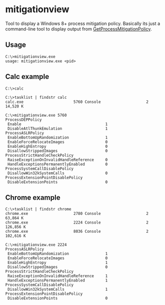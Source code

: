 # mitigationview

Tool to display a Windows 8+ process mitigation policy. Basically its just
a command-line tool to display output from [GetProcessMitigationPolicy](https://msdn.microsoft.com/en-us/library/windows/desktop/hh769085(v=vs.85).aspx).

## Usage

```
C:\>mitigationview.exe
usage: mitigationview.exe <pid>
```

## Calc example

```
C:\>calc

C:\>tasklist | findstr calc
calc.exe                      5760 Console                    2     14,520 K

C:\>mitigationview.exe 5760
ProcessDEPPolicy
 Enable                                     1
 DisableAtlThunkEmulation                   1
ProcessASLRPolicy
 EnableBottomUpRandomization                1
 EnableForceRelocateImages                  0
 EnableHighEntropy                          0
 DisallowStrippedImages                     0
ProcessStrictHandleCheckPolicy
 RaiseExceptionOnInvalidHandleReference     0
 HandleExceptionsPermanentlyEnabled         0
ProcessSystemCallDisablePolicy
 DisallowWin32kSystemCalls                  0
ProcessExtensionPointDisablePolicy
 DisableExtensionPoints                     0
```

## Chrome example

```
C:\>tasklist | findstr chrome
chrome.exe                    2780 Console                    2     63,864 K
chrome.exe                    2224 Console                    2    126,856 K
chrome.exe                    8036 Console                    2    102,616 K

C:\>mitigationview.exe 2224
ProcessASLRPolicy
 EnableBottomUpRandomization                1
 EnableForceRelocateImages                  0
 EnableHighEntropy                          1
 DisallowStrippedImages                     0
ProcessStrictHandleCheckPolicy
 RaiseExceptionOnInvalidHandleReference     1
 HandleExceptionsPermanentlyEnabled         1
ProcessSystemCallDisablePolicy
 DisallowWin32kSystemCalls                  1
ProcessExtensionPointDisablePolicy
 DisableExtensionPoints                     0

```

